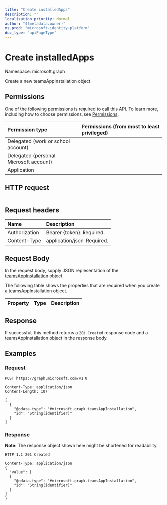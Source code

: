 ```yaml
---
title: "Create installedApps"
description: ""
localization_priority: Normal
author: "$(metadata.owner)"
ms.prod: "microsoft-identity-platform"
doc_type: "apiPageType"
---
```


# Create installedApps

Namespace: microsoft.graph

Create a new teamsAppInstallation object.

## Permissions

One of the following permissions is required to call this API. To learn more, including how to choose permissions, see [Permissions](/graph/permissions-reference).

| Permission type                        | Permissions (from most to least privileged) |
| :------------------------------------- | :------------------------------------------ |
| Delegated (work or school account)     |                                             |
| Delegated (personal Microsoft account) |                                             |
| Application                            |                                             |

## HTTP request

<!-- {
  "blockType": "ignored"
}
-->

```http

```

## Request headers

| Name          | Description                 |
| :------------ | :-------------------------- |
| Authorization | Bearer {token}. Required.   |
| Content-Type  | application/json. Required. |

## Request Body

In the request body, supply JSON representation of the [teamsAppInstallation](../resources/-teamsappinstallation.md) object.

<!-- Actions and Functions -->

<!-- CRUD Methods -->

The following table shows the properties that are required when you create a teamsAppInstallation object.

| Property | Type | Description |
| :------- | :--- | :---------- |

## Response

If successful, this method returns a `201 Created` response code and a teamsAppInstallation object in the response body.

## Examples

### Request

<!-- {
  "blockType": "request",
  "name": "create_installedapps"
}
-->

```http
POST https://graph.microsoft.com/v1.0

Content-Type: application/json
Content-Length: 107

[
  {
    "@odata.type": "#microsoft.graph.teamsAppInstallation",
    "id": "String(identifier)"
  }
]

```

### Response

**Note:** The response object shown here might be shortened for readability.

<!-- {
  "blockType": "response",
  "truncated": true,
  "@odata.type": "$(this.ReturnTypeFullName)"
}
-->

```http
HTTP 1.1 201 Created

Content-Type: application/json
{
  "value": [
  {
    "@odata.type": "#microsoft.graph.teamsAppInstallation",
    "id": "String(identifier)"
  }
]
}

```
